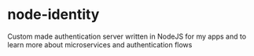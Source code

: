 # node-identity
Custom made authentication server written in NodeJS for my apps and to learn more about microservices and authentication flows
